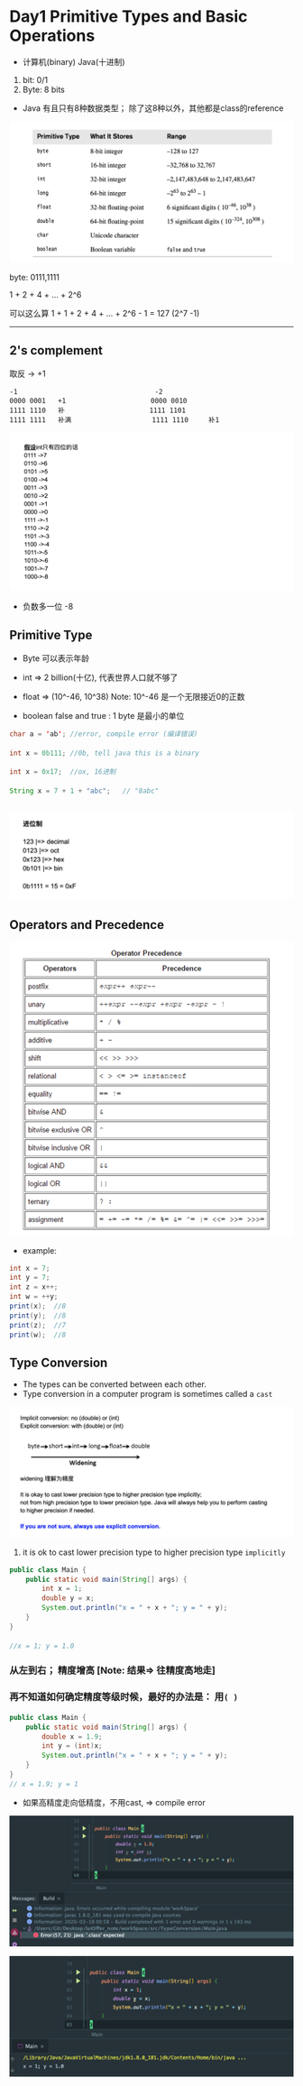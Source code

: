 # Day1 Primitive Types and Basic Operations

- 计算机(binary)     Java(十进制)

1. bit: 0/1
2. Byte: 8 bits

- Java 有且只有8种数据类型； 除了这8种以外，其他都是class的reference

![](img/2020-03-18-00-10-32.png)


byte:
0111,1111

1 + 2 + 4 + ... + 2^6

可以这么算 1 + 1 + 2 + 4 + ... + 2^6 - 1 = 127  (2^7 -1)

---

## 2's complement

取反 -> +1

```
-1                                  -2
0000 0001   +1                     0000 0010
1111 1110   补                     1111 1101 
1111 1111   补满                    1111 1110     补1
```

![](img/2020-03-18-00-16-36.png)
- 负数多一位  -8



## Primitive Type
- Byte 可以表示年龄
- int => 2 billion(十亿),  代表世界人口就不够了
- float => (10^-46, 10^38)   Note: 10^-46 是一个无限接近0的正数



- boolean false and true : 1 byte 是最小的单位

```java
char a = 'ab'; //error, compile error (编译错误)

int x = 0b111; //0b, tell java this is a binary

int x = 0x17;  //ox, 16进制

String x = 7 + 1 + "abc";   // "8abc"
```

![](img/2020-03-18-00-24-17.png)
---




## Operators and Precedence
![](img/2020-03-18-00-25-26.png)

- example:

```java
int x = 7;
int y = 7;
int z = x++;
int w = ++y;
print(x);  //8 
print(y);  //8
print(z);  //7
print(w);  //8
```








## Type Conversion

- The types can be converted between each other. 
- Type conversion in a computer program is sometimes called a `cast`

![](img/2020-03-18-00-37-00.png)

1. it is ok to cast lower precision type to higher precision type `implicitly`

```java
public class Main {
    public static void main(String[] args) {
        int x = 1;
        double y = x;
        System.out.println("x = " + x + "; y = " + y);
    }
}

//x = 1; y = 1.0
```


### 从左到右； 精度增高 [Note: 结果=> 往精度高地走]
### 再不知道如何确定精度等级时候，最好的办法是： 用`( )`


```java
public class Main {
    public static void main(String[] args) {
        double x = 1.9;
        int y = (int)x;
        System.out.println("x = " + x + "; y = " + y);
    }
}
// x = 1.9; y = 1
```


- 如果高精度走向低精度，不用cast, => compile error

![](img/2020-03-18-00-59-36.png)


![](img/2020-03-18-01-01-59.png)



